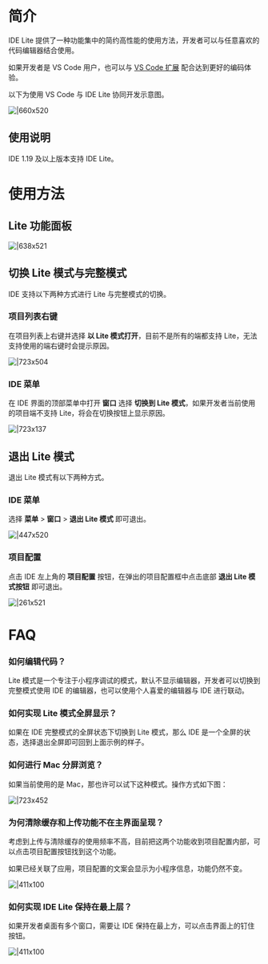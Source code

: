 
# 简介
IDE Lite 提供了一种功能集中的简约高性能的使用方法，开发者可以与任意喜欢的代码编辑器结合使用。

如果开发者是 VS Code 用户，也可以与 [VS Code 扩展](https://opendocs.alipay.com/mini/ide/vscode) 配合达到更好的编码体验。

以下为使用 VS Code 与 IDE Lite 协同开发示意图。

![|660x520](https://cdn.nlark.com/yuque/0/2021/png/179989/1629801787478-4397f803-d613-4b72-af33-bcfb01e1af90.png#align=left&display=inline&height=520&margin=%5Bobject%20Object%5D&name=lite1.png&originHeight=1091&originWidth=1385&size=539248&status=done&style=none&width=660)

## 使用说明
IDE 1.19 及以上版本支持 IDE Lite。

# 使用方法

## Lite 功能面板
![|638x521](https://cdn.nlark.com/yuque/0/2021/png/179989/1629801802805-aa6eb9d6-f276-4ab9-9a0d-3aa818b1ce4b.png#align=left&display=inline&height=520&margin=%5Bobject%20Object%5D&name=lite2.png&originHeight=1207&originWidth=1480&size=560636&status=done&style=none&width=638)

## 切换 Lite 模式与完整模式
IDE 支持以下两种方式进行 Lite 与完整模式的切换。

### 项目列表右键
在项目列表上右键并选择 **以 Lite 模式打开**，目前不是所有的端都支持 Lite，无法支持使用的端右键时会提示原因。

![|723x504](https://cdn.nlark.com/yuque/0/2021/png/179989/1629801873698-b3413d43-c167-497a-9331-29c8ebb959cd.png#align=left&display=inline&height=520&margin=%5Bobject%20Object%5D&name=lite3.png&originHeight=1040&originWidth=1492&size=204210&status=done&style=none&width=746)

### IDE 菜单
在 IDE 界面的顶部菜单中打开 **窗口** 选择 **切换到 Lite 模式**，如果开发者当前使用的项目端不支持 Lite，将会在切换按钮上显示原因。

![|723x137](https://cdn.nlark.com/yuque/0/2021/png/179989/1629801902670-ccf44e00-6f1a-448d-9317-423f0b8ae4a7.png#align=left&display=inline&height=140&margin=%5Bobject%20Object%5D&name=lite4.png&originHeight=314&originWidth=1666&size=90441&status=done&style=none&width=743)

## 退出 Lite 模式
退出 Lite 模式有以下两种方式。

### IDE 菜单
选择 **菜单** > **窗口** > **退出 Lite 模式** 即可退出。 

![|447x520](https://cdn.nlark.com/yuque/0/2021/png/179989/1629801914183-43fdd1d2-6aec-4075-92f1-076abe309005.png#align=left&display=inline&height=520&margin=%5Bobject%20Object%5D&name=lite5.png&originHeight=808&originWidth=694&size=81646&status=done&style=none&width=447)

### 项目配置
点击 IDE 左上角的 **项目配置** 按钮，在弹出的项目配置框中点击底部 **退出 Lite 模式按钮** 即可退出。

![|261x521](https://cdn.nlark.com/yuque/0/2021/png/179989/1629801923588-f3315865-f76a-463d-a85f-94aec90832d8.png#align=left&display=inline&height=521&margin=%5Bobject%20Object%5D&name=lite6.png&originHeight=808&originWidth=405&size=51385&status=done&style=none&width=261)

# FAQ

### 如何编辑代码？
Lite 模式是一个专注于小程序调试的模式，默认不显示编辑器，开发者可以切换到完整模式使用 IDE 的编辑器，也可以使用个人喜爱的编辑器与 IDE 进行联动。

### 如何实现 Lite 模式全屏显示？
如果在 IDE 完整模式的全屏状态下切换到 Lite 模式，那么 IDE 是一个全屏的状态，选择退出全屏即可回到上面示例的样子。

### 如何进行 Mac 分屏浏览？
如果当前使用的是 Mac，那也许可以试下这种模式。操作方式如下图：

![|723x452](https://cdn.nlark.com/yuque/0/2021/gif/179989/1629802072996-6967d884-ff49-4e84-a7cb-7a5cc8e88d14.gif#align=left&display=inline&height=2238&margin=%5Bobject%20Object%5D&name=lite7.gif&originHeight=2238&originWidth=3582&size=9754323&status=done&style=none&width=3582)

### 为何清除缓存和上传功能不在主界面呈现？
考虑到上传与清除缓存的使用频率不高，目前把这两个功能收到项目配置内部，可以点击项目配置按钮找到这个功能。

如果已经关联了应用，项目配置的文案会显示为小程序信息，功能仍然不变。

![|411x100](https://cdn.nlark.com/yuque/0/2021/png/179989/1629802104951-0a78d02d-1f2a-481b-a001-676b30ddd031.png#align=left&display=inline&height=100&margin=%5Bobject%20Object%5D&name=lite8.png&originHeight=100&originWidth=411&size=19730&status=done&style=none&width=411)

### 如何实现 IDE Lite 保持在最上层？
如果开发者桌面有多个窗口，需要让 IDE 保持在最上方，可以点击界面上的钉住按钮。

![|411x100](https://cdn.nlark.com/yuque/0/2021/png/179989/1629802110989-2da2ed60-717c-4c3b-a796-e0d5ac6f4f1c.png#align=left&display=inline&height=100&margin=%5Bobject%20Object%5D&name=lite9.png&originHeight=100&originWidth=411&size=19835&status=done&style=none&width=411)
